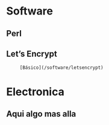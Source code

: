 <!-- TITLE: Snippets -->
<!-- SUBTITLE: All Snippets -->

# Software
## Perl

## Let’s Encrypt
         [Básico](/software/letsencrypt)



# Electronica
## Aqui algo mas alla


